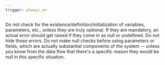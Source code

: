 ```yaml
---
trigger: always_on
---
```


Do not check for the existence/definition/initialization of variables, parameters, etc., unless they are truly optional. If they are mandatory, an actual error should get raised if they come in as null or undefined. Do not hide those errors. Do not make null checks before using parameters or fields, which are actually substantial components of the system -- unless you know from the data flow that there's a specific reason they would be null in this specific situation.